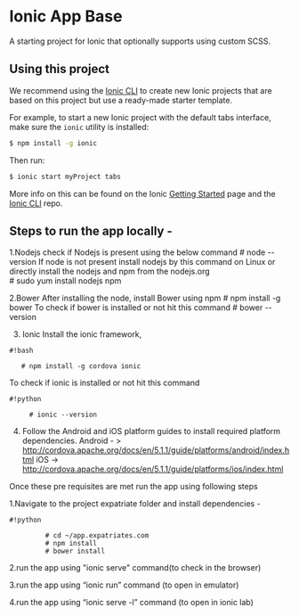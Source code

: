 Ionic App Base
=====================

A starting project for Ionic that optionally supports using custom SCSS.

## Using this project

We recommend using the [Ionic CLI](https://github.com/driftyco/ionic-cli) to create new Ionic projects that are based on this project but use a ready-made starter template.

For example, to start a new Ionic project with the default tabs interface, make sure the `ionic` utility is installed:

```bash
$ npm install -g ionic
```

Then run:

```bash
$ ionic start myProject tabs
```

More info on this can be found on the Ionic [Getting Started](http://ionicframework.com/getting-started) page and the [Ionic CLI](https://github.com/driftyco/ionic-cli) repo.

## Steps to run the app locally - ## 

1.Nodejs
	check if Nodejs is present using the below command
	 # node --version
	If node is not present install nodejs by this command on Linux or directly install the nodejs          and npm from the nodejs.org  
	 # sudo yum install nodejs npm

2.Bower 
	After installing the node, install Bower using npm
	 # npm install -g bower 
	To check if bower is installed or not hit this command
	 # bower --version

3. Ionic
   Install the ionic framework, 
 
```
#!bash

   # npm install -g cordova ionic
```

   To check if ionic is installed or not hit this command

```
#!python

	 # ionic --version
```

4. Follow the Android and iOS platform guides to install required platform dependencies.
Android - > http://cordova.apache.org/docs/en/5.1.1/guide/platforms/android/index.html
iOS ->  http://cordova.apache.org/docs/en/5.1.1/guide/platforms/ios/index.html 

Once these pre requisites are met run the app using following steps

1.Navigate to the project expatriate folder and install dependencies -

```
#!python

         # cd ~/app.expatriates.com
         # npm install
         # bower install
```

2.run the app using "ionic serve" command(to check in the browser)

3.run the app using “ionic run” command (to open in emulator)

4.run the app using “ionic serve -l” command (to open in ionic lab)
